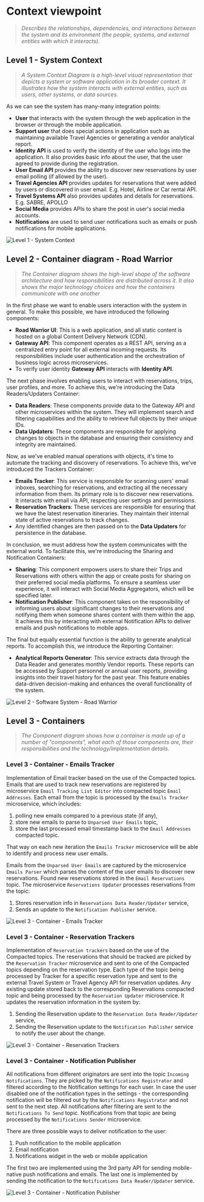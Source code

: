 # Context viewpoint

> *Describes the relationships, dependencies, and interactions between the system and its environment (the people, systems, and external entities with which it interacts).*

## Level 1 - System Context

> *A System Context Diagram is a high-level visual representation that depicts a system or software application in its broader context. It illustrates how the system interacts with external entities, such as users, other systems, or data sources.*

As we can see the system has many-many integration points:
 * **User** that interacts with the system through the web application in the browser or through the mobile application.
 * **Support user** that does special actions in application such as maintaining available Travel Agencies or generating a vendor analytical report.
 * **Identity API** is used to verify the identity of the user who logs into the application. It also provides basic info about the user, that the user agreed to provide during the registration.
 * **User Email API** provides the ability to discover new reservations by user email polling (if allowed by the user).
 * **Travel Agencies API** provides updates for reservations that were added by users or discovered in user email. E.g. Hotel, Airline or Car rental API.
 * **Travel Systems API** also provides updates and details for reservations. E.g. SABRE, APOLLO
 * **Social Media** provides APIs to share the post in user's social media accounts.
 * **Notifications** are used to send user notifications such as emails or push notifications for mobile applications.


![Level 1 - System Context](images/Level-1-System-Context.svg)


## Level 2 - Container diagram - Road Warrior

> *The Container diagram shows the high-level shape of the software architecture and how responsibilities are distributed across it. It also shows the major technology choices and how the containers communicate with one another*

In the first phase we want to enable users interaction with the system in general. To make this possible, we have introduced the following components:
- **Road Warrior UI**: This is a web application, and all static content is hosted on a global Content Delivery Network (CDN).
- **Gateway API**: This component operates as a REST API, serving as a centralized entry point for all external incoming requests. Its responsibilities include user authentication and the orchestration of business logic across microservices. 
- To verify user identity **Gateway API** interacts with **Identity API**.

The next phase involves enabling users to interact with reservations, trips, user profiles, and more. To achieve this, we're introducing the Data Readers/Updaters Container:
- **Data Readers**: These components provide data to the Gateway API and other microservices within the system. 
They will implement search and filtering capabilities and the ability to retrieve full objects by their unique IDs.
- **Data Updaters**: These components are responsible for applying changes to objects in the database and ensuring their consistency and integrity are maintained.

Now, as we've enabled manual operations with objects, it's time to automate the tracking and discovery of reservations. 
To achieve this, we've introduced the Trackers Container:
- **Emails Tracker**: This service is responsible for scanning users' email inboxes, searching for reservations, and extracting all the necessary information from them. 
Its primary role is to discover new reservations. 
It interacts with email via API, respecting user settings and permissions.
- **Reservation Trackers**: These services are responsible for ensuring that we have the latest reservation itineraries. 
They maintain their internal state of active reservations to track changes. 
- Any identified changes are then passed on to the **Data Updaters** for persistence in the database.

In conclusion, we must address how the system communicates with the external world. To facilitate this, we're introducing the Sharing and Notification Containers:
- **Sharing**: This component empowers users to share their Trips and Reservations with others within the app or create posts for sharing on their preferred social media platforms. To ensure a seamless user experience, it will interact with Social Media Aggregators, which will be specified later.
- **Notification Publisher**: This component takes on the responsibility of informing users about significant changes to their reservations and notifying them when someone shares content with them within the app. 
It achieves this by interacting with external Notification APIs to deliver emails and push notifications to mobile apps.

The final but equally essential function is the ability to generate analytical reports. To accomplish this, we introduce the Reporting Container:
- **Analytical Reports Generator**: This service extracts data through the Data Reader and generates monthly Vendor reports. These reports can be accessed by Support personnel or annual user reports, providing insights into their travel history for the past year. This feature enables data-driven decision-making and enhances the overall functionality of the system.

![Level 2 - Software System - Road Warrior](images/Level-2-Software-System-Road-Warrior.svg)


## Level 3 - Containers

> *The Component diagram shows how a container is made up of a number of "components", what each of those components are, their responsibilities and the technology/implementation details.*

### Level 3 - Container - Emails Tracker

Implementation of Email tracker based on the use of the Compacted topics. Emails that are used to track new reservations are registered by microservice `Email Tracking List Editor` into compacted topic `Email Addresses`. Each email from the topic is processed by the `Emails Tracker` microservice, which includes:
1. polling new emails compared to a previous state (if any),
2. store new emails to parse to `Unparsed User Emails` topic,
3. store the last processed email timestamp back to the `Email Addresses` compacted topic.

That way on each new iteration the `Emails Tracker` microservice will be able to identify and process new user emails.

Emails from the `Unparsed User Emails` are captured by the microservice `Emails Parser` which parses the content of the user emails to discover new reservations. Found new reservations stored in the `Email Reservations` topic. The microservice `Reservations Updater` processes reservations from the topic:
1. Stores reservation info in `Reservations Data Reader/Updater` service,
2. Sends an update to the `Notification Publisher` service.

![Level 3 - Container - Emails Tracker](images/Level-3-Container-Emails-Tracker.svg)

### Level 3 - Container - Reservation Trackers

Implementation of `Reservation trackers` based on the use of the Compacted topics. The reservations that should be tracked are picked by the `Reservation Tracker` microservice and sent to one of the Compacted topics depending on the reservation type. Each type of the topic being processed by Tracker for a specific reservation type and sent to the external Travel System or Travel Agency API for reservation updates. Any existing update stored back to the corresponding Reservations compacted topic and being processed by the `Reservation Updater` microservice. It updates the reservation information in the system by:
1. Sending the Reservation update to the `Reservation Data Reader/Updater` service,
2. Sending the Reservation update to the `Notification Publisher` service to notify the user about the change.


![Level 3 - Container - Reservation Trackers](images/Level-3-Container-Reservation-Trackers.svg)

### Level 3 - Container - Notification Publisher

All notifications from different originators are sent into the topic `Incoming Notifications`. They are picked by the `Notifications Registrator` and filtered according to the Notification settings for each user. In case the user disabled one of the notification types in the settings - the corresponding notification will be filtered out by the `Notifications Registrator` and not sent to the next step. All notifications after filtering are sent to the `Notifications To Send` topic. Notifications from that topic are being processed by the `Notifications Sender` microservice.

There are three possible ways to deliver notification to the user:
1. Push notification to the mobile application
2. Email notification
3. Notifications widget in the web or mobile application

The first two are implemented using the 3rd party API for sending mobile-native push notifications and emails. The last one is implemented by sending the notification to the `Notifications Data Reader/Updater` service.

![Level 3 - Container - Notification Publisher](images/Level-3-Container-Notification-Publisher.svg)

